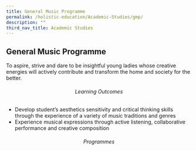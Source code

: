 ```yaml
---
title: General Music Programme
permalink: /holistic-education/Academic-Studies/gmp/
description: ""
third_nav_title: Academic Studies
---
```

## General Music Programme

To aspire, strive and dare to be insightful young ladies whose creative energies will actively contribute and transform the home and society for the better.

###### <center>Learning Outcomes</center>

*   Develop student’s aesthetics sensitivity and critical thinking skills through the experience of a variety of music traditions and genres
*   Experience musical expressions through active listening, collaborative performance and creative composition

###### <center>Programmes</center>